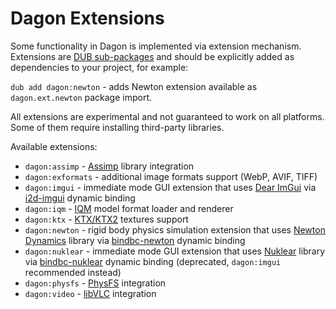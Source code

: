Dagon Extensions
================
Some functionality in Dagon is implemented via extension mechanism. Extensions are [DUB sub-packages](https://dub.pm/dub-reference/subpackages/) and should be explicitly added as dependencies to your project, for example:

`dub add dagon:newton` - adds Newton extension available as `dagon.ext.newton` package import.

All extensions are experimental and not guaranteed to work on all platforms. Some of them require installing third-party libraries.

Available extensions:
* `dagon:assimp` - [Assimp](https://github.com/assimp/assimp) library integration
* `dagon:exformats` - additional image formats support (WebP, AVIF, TIFF)
* `dagon:imgui` - immediate mode GUI extension that uses [Dear ImGui](https://github.com/ocornut/imgui) via [i2d-imgui](https://github.com/Inochi2D/i2d-imgui) dynamic binding
* `dagon:iqm` - [IQM](http://sauerbraten.org/iqm/) model format loader and renderer
* `dagon:ktx` - [KTX/KTX2](https://www.khronos.org/ktx/) textures support
* `dagon:newton` - rigid body physics simulation extension that uses [Newton Dynamics](https://newtondynamics.com/forum/newton.php) library via [bindbc-newton](https://github.com/gecko0307/bindbc-newton) dynamic binding
* `dagon:nuklear` - immediate mode GUI extension that uses [Nuklear](https://github.com/Immediate-Mode-UI/Nuklear) library via [bindbc-nuklear](https://github.com/Timu5/bindbc-nuklear) dynamic binding (deprecated, `dagon:imgui` recommended instead)
* `dagon:physfs` - [PhysFS](https://github.com/icculus/physfs) integration
* `dagon:video` - [libVLC](https://www.videolan.org/vlc/libvlc.html) integration
